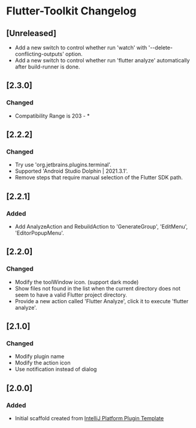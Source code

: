 <!-- Keep a Changelog guide -> https://keepachangelog.com -->

# Flutter-Toolkit Changelog

## [Unreleased]

- Add a new switch to control whether run 'watch' with '--delete-conflicting-outputs' option.
- Add a new switch to control whether run 'flutter analyze' automatically after build-runner is done.

## [2.3.0]

### Changed

- Compatibility Range is 203 - *

## [2.2.2]

### Changed

- Try use 'org.jetbrains.plugins.terminal'.
- Supported 'Android Studio Dolphin | 2021.3.1'.
- Remove steps that require manual selection of the Flutter SDK path.

## [2.2.1]

### Added

- Add AnalyzeAction and RebuildAction to 'GenerateGroup', 'EditMenu', 'EditorPopupMenu'.

## [2.2.0]

### Changed

- Modify the toolWindow icon. (support dark mode)
- Show files not found in the list when the current directory does not seem to have a valid Flutter project directory.
- Provide a new action called 'Flutter Analyze', click it to execute 'flutter analyze'.

## [2.1.0]

### Changed

- Modify plugin name
- Modify the action icon
- Use notification instead of dialog

## [2.0.0]

### Added

- Initial scaffold created
  from [IntelliJ Platform Plugin Template](https://github.com/JetBrains/intellij-platform-plugin-template)
